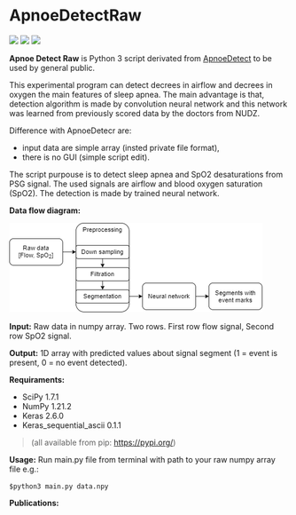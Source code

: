 # ApnoeDetectRaw

![](https://img.shields.io/github/stars/mabartcz/ApnoeDetectRaw) 
![](https://img.shields.io/github/forks/mabartcz/ApnoeDetectRaw) 
![](https://img.shields.io/github/issues/mabartcz/ApnoeDetectRaw) 

**Apnoe Detect Raw** is Python 3 script derivated from [ApnoeDetect](https://github.com/mabartcz/ApnoeDetect) to be used by general public.

This experimental program can detect decrees in airflow and decrees in oxygen the main features of sleep apnea. The main advantage is that, detection algorithm is made by convolution neural network and this network was learned from previously scored data by the doctors from NUDZ.

Difference with ApnoeDetecr are:
 - input data are simple array (insted private file format), 
 - there is no GUI (simple script edit).

The script purpouse is to detect sleep apnea and SpO2 desaturations from PSG signal. The used signals are airflow and blood oxygen saturation (SpO2). The detection is made by trained neural network.

**Data flow diagram:**

![Data flow](/Diagam.png)
	
**Input:**
Raw data in numpy array. Two rows. First row flow signal, Second row SpO2 signal.
	
**Output:**
1D array with predicted values about signal segment (1 = event is present, 0 = no event detected).

**Requiraments:**
 - SciPy 1.7.1
 - NumPy 1.21.2
 - Keras 2.6.0
 - Keras_sequential_ascii 0.1.1
> (all available from pip: <https://pypi.org/>)

**Usage:**
Run main.py file from terminal with path to your raw numpy array file e.g.:
```
$python3 main.py data.npy
```

**Publications:**
